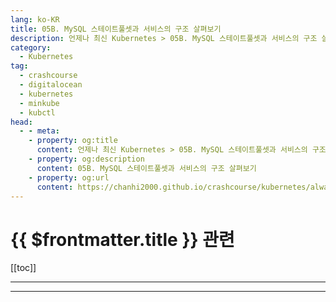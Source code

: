 ```yaml
---
lang: ko-KR
title: 05B. MySQL 스테이트풀셋과 서비스의 구조 살펴보기
description: 언제나 최신 Kubernetes > 05B. MySQL 스테이트풀셋과 서비스의 구조 살펴보기
category:
  - Kubernetes
tag:
  - crashcourse
  - digitalocean
  - kubernetes
  - minkube
  - kubctl
head:
  - - meta:
    - property: og:title
      content: 언제나 최신 Kubernetes > 05B. MySQL 스테이트풀셋과 서비스의 구조 살펴보기
    - property: og:description
      content: 05B. MySQL 스테이트풀셋과 서비스의 구조 살펴보기
    - property: og:url
      content: https://chanhi2000.github.io/crashcourse/kubernetes/always-up-to-date-kubernetes/05B.html
---
```


# {{ $frontmatter.title }} 관련

[[toc]]

---

---

<TagLinks />